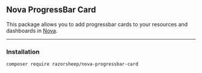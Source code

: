 ## Nova ProgressBar Card
This package allows you to add progressbar cards to your resources and dashboards in [Nova](https://nova.laravel.com).
___
### Installation
```bash
composer require razorsheep/nova-progressbar-card
```
